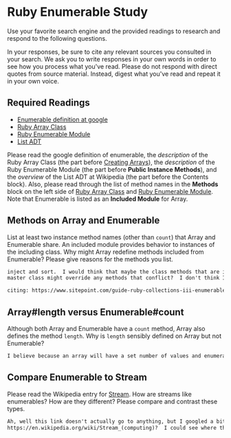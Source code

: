 # Ruby Enumerable Study

Use your favorite search engine and the provided readings to research and
respond to the following questions.

In your responses, be sure to cite any relevant sources you consulted in your
search. We ask you to write responses in your own words in order to see how you
process what you've read. Please do not respond with direct quotes from source
material. Instead, digest what you've read and repeat it in your own voice.

## Required Readings

-   [Enumerable definition at google](https://www.google.com/#q=enumerable+definition)
-   [Ruby Array Class](http://ruby-doc.org/core-2.3.0/Array.html)
-   [Ruby Enumerable Module](http://ruby-doc.org/core-2.3.0/Enumerable.html)
-   [List ADT](https://en.wikipedia.org/wiki/List_%28abstract_data_type%29)

Please read the google definition of enumerable, the _description_ of the Ruby
Array Class (the part before [Creating
Arrays](http://ruby-doc.org/core-2.3.0/Array.html#class-Array-label-Creating+Arrays)),
the _description_ of the Ruby Enumerable Module (the part before **Public
Instance Methods**), and the _overview_ of the List ADT at Wikipedia (the part
before the Contents block).  Also, please read through the list of method names
in the **Methods** block on the left side of [Ruby Array
Class](http://ruby-doc.org/core-2.3.0/Array.html) and [Ruby Enumerable
Module](http://ruby-doc.org/core-2.3.0/Enumerable.html).  Note that Enumerable
is listed as an **Included Module** for Array.

## Methods on Array and Enumerable

List at least two instance method names (other than `count`) that Array and
Enumerable share. An included module provides behavior to instances of the
including class. Why might Array redefine methods included from Enumerable?
Please give reasons for the methods you list.

```md
inject and sort.  I would think that maybe the class methods that are inherit with the
master class might override any methods that conflict?  I don't think I'm understanding the question.

citing: https://www.sitepoint.com/guide-ruby-collections-iii-enumerable-enumerator/https://www.sitepoint.com/guide-ruby-collections-iii-enumerable-enumerator/
```

## Array#length versus Enumerable#count

Although both Array and Enumerable have a `count` method, Array also defines the
method `length`.  Why is `length` sensibly defined on Array but not Enumerable?

```md
I believe because an array will have a set number of values and enumerables may not neccesarily.  Enumerables are modules, not actual classes.  So...they might not be structured like arrays.  Hard to say .length when you don't know if something has the ability to be read that way.
```

## Compare Enumerable to Stream

Please read the Wikipedia entry for
[Stream](https://en.wikipedia.org/wiki/Stream_%28computing%29).  How are streams
like enumerables?  How are they different?  Please compare and contrast these
types.

```md
Ah, well this link doesn't actually go to anything, but I googled a bit.  Are you talking about
https://en.wikipedia.org/wiki/Stream_(computing)?  I could see where they are similar.  They need filters (methods) to tell them what to do and when and where.  Without direction they would just get lost.  So, you have something, you tell it to do something(sort it, change it around, display some stuff), it goes and does it, returns as it was originally. If this sin't what you're talking about, just ignore this. 
```
